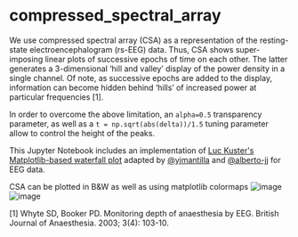 # compressed_spectral_array

We use compressed spectral array (CSA) as a representation of the resting-state electroencephalogram (rs-EEG) data.
Thus, CSA shows super-imposing linear plots of successive epochs of time on each other. The latter generates a 3-dimensional ‘hill and valley’ display of the power density in a single channel. 
Of note, as successive epochs are added to the display, information can become hidden behind ‘hills’ of increased power at particular frequencies [1].

In order to overcome the above limitation, an ```alpha=0.5``` transparency parameter, as well as a  ```t = np.sqrt(abs(delta))/1.5``` tuning parameter allow to control the height of the peaks.

This Jupyter Notebook includes an implementation of [Luc Kuster's Matplotlib-based waterfall plot](https://github.com/ljbkusters/mpl-waterfall-plot) adapted by [@yjmantilla](https://github.com/yjmantilla/) and [@alberto-jj](https://github.com/alberto-jj/) for EEG data. 

CSA can be plotted in B&W as well as using matplotlib colormaps
![image](https://user-images.githubusercontent.com/71186117/192097144-fa32ec1b-f83b-4bef-88a8-c07f36927845.png)
![image](https://user-images.githubusercontent.com/71186117/192097199-3f20ef55-70cd-4d84-a0b2-de9770310067.png)



[1] Whyte SD, Booker PD. Monitoring depth of anaesthesia by EEG. British Journal of Anaesthesia. 2003; 3(4): 103-10.
